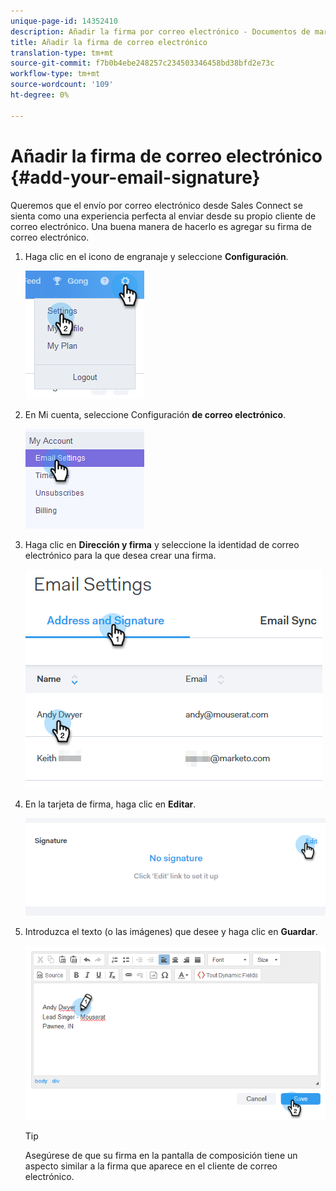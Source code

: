 ```yaml
---
unique-page-id: 14352410
description: Añadir la firma por correo electrónico - Documentos de marketing - Documentación del producto
title: Añadir la firma de correo electrónico
translation-type: tm+mt
source-git-commit: f7b0b4ebe248257c234503346458bd38bfd2e73c
workflow-type: tm+mt
source-wordcount: '109'
ht-degree: 0%

---
```



# Añadir la firma de correo electrónico {#add-your-email-signature}

Queremos que el envío por correo electrónico desde Sales Connect se sienta como una experiencia perfecta al enviar desde su propio cliente de correo electrónico. Una buena manera de hacerlo es agregar su firma de correo electrónico.

1. Haga clic en el icono de engranaje y seleccione **Configuración**.

   ![](assets/add-your-email-signature-1.png)

1. En Mi cuenta, seleccione Configuración **de correo electrónico**.

   ![](assets/add-your-email-signature-2.png)

1. Haga clic en **Dirección y firma** y seleccione la identidad de correo electrónico para la que desea crear una firma.

   ![](assets/add-your-email-signature-3.png)

1. En la tarjeta de firma, haga clic en **Editar**.

   ![](assets/add-your-email-signature-4.png)

1. Introduzca el texto (o las imágenes) que desee y haga clic en **Guardar**.

   ![](assets/add-your-email-signature-5.png)

   >[!TIP]
   >
   >Asegúrese de que su firma en la pantalla de composición tiene un aspecto similar a la firma que aparece en el cliente de correo electrónico.
